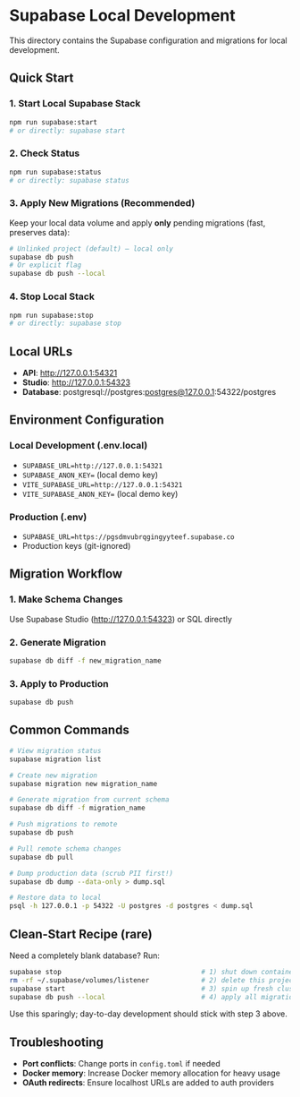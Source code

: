 # Supabase Local Development

This directory contains the Supabase configuration and migrations for local development.

## Quick Start

### 1. Start Local Supabase Stack
```bash
npm run supabase:start
# or directly: supabase start
```

### 2. Check Status
```bash
npm run supabase:status
# or directly: supabase status
```

### 3. Apply New Migrations (Recommended)
Keep your local data volume and apply **only** pending migrations (fast, preserves data):

```bash
# Unlinked project (default) – local only
supabase db push
# Or explicit flag
supabase db push --local
```

### 4. Stop Local Stack
```bash
npm run supabase:stop
# or directly: supabase stop
```

## Local URLs
- **API**: http://127.0.0.1:54321
- **Studio**: http://127.0.0.1:54323
- **Database**: postgresql://postgres:postgres@127.0.0.1:54322/postgres

## Environment Configuration

### Local Development (.env.local)
- `SUPABASE_URL=http://127.0.0.1:54321`
- `SUPABASE_ANON_KEY=` (local demo key)
- `VITE_SUPABASE_URL=http://127.0.0.1:54321`
- `VITE_SUPABASE_ANON_KEY=` (local demo key)

### Production (.env)
- `SUPABASE_URL=https://pgsdmvubrqgingyyteef.supabase.co`
- Production keys (git-ignored)

## Migration Workflow

### 1. Make Schema Changes
Use Supabase Studio (http://127.0.0.1:54323) or SQL directly

### 2. Generate Migration
```bash
supabase db diff -f new_migration_name
```

### 3. Apply to Production
```bash
supabase db push
```

## Common Commands

```bash
# View migration status
supabase migration list

# Create new migration
supabase migration new migration_name

# Generate migration from current schema
supabase db diff -f migration_name

# Push migrations to remote
supabase db push

# Pull remote schema changes
supabase db pull

# Dump production data (scrub PII first!)
supabase db dump --data-only > dump.sql

# Restore data to local
psql -h 127.0.0.1 -p 54322 -U postgres -d postgres < dump.sql
```

## Clean-Start Recipe (rare)
Need a completely blank database? Run:

```bash
supabase stop                                   # 1) shut down containers
rm -rf ~/.supabase/volumes/listener             # 2) delete this project\'s data volume ONLY
supabase start                                  # 3) spin up fresh cluster (no user migrations yet)
supabase db push --local                        # 4) apply all migrations & seeds
```

Use this sparingly; day-to-day development should stick with step 3 above.

## Troubleshooting

- **Port conflicts**: Change ports in `config.toml` if needed
- **Docker memory**: Increase Docker memory allocation for heavy usage
- **OAuth redirects**: Ensure localhost URLs are added to auth providers 